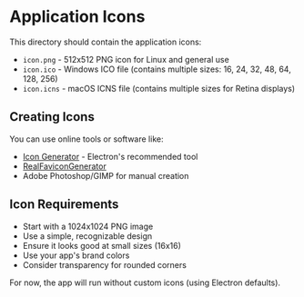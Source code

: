 # Application Icons

This directory should contain the application icons:

- `icon.png` - 512x512 PNG icon for Linux and general use
- `icon.ico` - Windows ICO file (contains multiple sizes: 16, 24, 32, 48, 64, 128, 256)
- `icon.icns` - macOS ICNS file (contains multiple sizes for Retina displays)

## Creating Icons

You can use online tools or software like:
- [Icon Generator](https://www.electron.build/icons) - Electron's recommended tool
- [RealFaviconGenerator](https://realfavicongenerator.net/)
- Adobe Photoshop/GIMP for manual creation

## Icon Requirements

- Start with a 1024x1024 PNG image
- Use a simple, recognizable design
- Ensure it looks good at small sizes (16x16)
- Use your app's brand colors
- Consider transparency for rounded corners

For now, the app will run without custom icons (using Electron defaults).